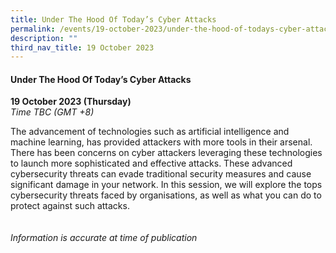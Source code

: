 ```yaml
---
title: Under The Hood Of Today’s Cyber Attacks
permalink: /events/19-october-2023/under-the-hood-of-todays-cyber-attacks/
description: ""
third_nav_title: 19 October 2023
---
```

#### **Under The Hood Of Today’s Cyber Attacks**

**19 October 2023 (Thursday)**  
*Time TBC (GMT +8)*

The advancement of technologies such as artificial intelligence and machine learning, has provided attackers with more tools in their arsenal. There has been concerns on cyber attackers leveraging these technologies to launch more sophisticated and effective attacks. These advanced cybersecurity threats can evade traditional security measures and cause significant damage in your network. In this session, we will explore the tops cybersecurity threats faced by organisations, as well as what you can do to protect against such attacks.
<br><br><br>
*Information is accurate at time of publication*